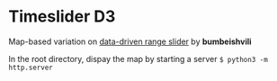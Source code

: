 # Timeslider D3

Map-based variation on [data-driven range slider](https://github.com/bumbeishvili/data-driven-range-slider) by **bumbeishvili**
 
In the root directory, dispay the map by starting a server `$
python3 -m http.server`
